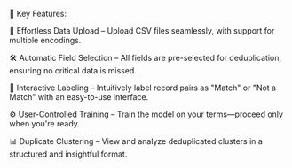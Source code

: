 🚀 Key Features:

   📂 Effortless Data Upload – Upload CSV files seamlessly, with support for multiple encodings.

   🛠️ Automatic Field Selection – All fields are pre-selected for deduplication, ensuring no critical data is missed.
   
   🎯 Interactive Labeling – Intuitively label record pairs as "Match" or "Not a Match" with an easy-to-use interface.

   ⚙️ User-Controlled Training – Train the model on your terms—proceed only when you're ready.

   📊 Duplicate Clustering – View and analyze deduplicated clusters in a structured and insightful format.

